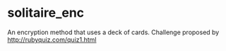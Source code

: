 solitaire_enc
=============

An encryption method that uses a deck of cards. Challenge proposed by http://rubyquiz.com/quiz1.html
